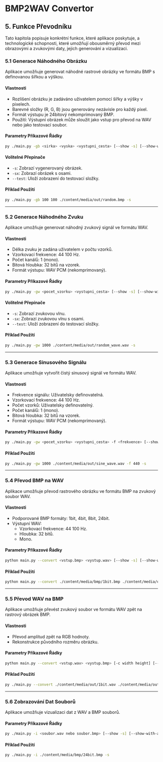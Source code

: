 # BMP2WAV Convertor

## 5. Funkce Převodníku

Tato kapitola popisuje konkrétní funkce, které aplikace poskytuje, a technologické schopnosti, které umožňují obousměrný převod mezi obrazovými a zvukovými daty, jejich generování a vizualizaci.

### 5.1 Generace Náhodného Obrázku

Aplikace umožňuje generovat náhodné rastrové obrázky ve formátu BMP s definovanou šířkou a výškou.

#### Vlastnosti
- Rozlišení obrázku je zadáváno uživatelem pomocí šířky a výšky v pixelech.
- Barevné složky (R, G, B) jsou generovány nezávisle pro každý pixel.
- Formát výstupu je 24bitový nekomprimovaný BMP.
- Použití: Výstupní obrázek může sloužit jako vstup pro převod na WAV nebo jako testovací soubor.

#### Parametry Příkazové Řádky
```bash
py ./main.py -gb <sirka> <vyska> <vystupni_cesta> [--show -s] [--show-with-axes -sx] [--test]
```

#### Volitelné Přepínače
- `-s`: Zobrazí vygenerovaný obrázek.
- `-sx`: Zobrazí obrázek s osami.
- `--test`: Uloží zobrazení do testovací složky.

#### Příklad Použití
```bash
py ./main.py -gb 100 100 ./content/media/out/random.bmp -s
```

---

### 5.2 Generace Náhodného Zvuku

Aplikace umožňuje generovat náhodný zvukový signál ve formátu WAV.

#### Vlastnosti
- Délka zvuku je zadána uživatelem v počtu vzorků.
- Vzorkovací frekvence: 44 100 Hz.
- Počet kanálů: 1 (mono).
- Bitová hloubka: 32 bitů na vzorek.
- Formát výstupu: WAV PCM (nekomprimovaný).

#### Parametry Příkazové Řádky
```bash
py ./main.py -gw <pocet_vzorku> <vystupni_cesta> [--show -s] [--show-with-axes -sx] [--test]
```

#### Volitelné Přepínače
- `-s`: Zobrazí zvukovou vlnu.
- `-sx`: Zobrazí zvukovou vlnu s osami.
- `--test`: Uloží zobrazení do testovací složky.

#### Příklad Použití
```bash
py ./main.py -gw 1000 ./content/media/out/random_wave.wav -s
```

---

### 5.3 Generace Sinusového Signálu

Aplikace umožňuje vytvořit čistý sinusový signál ve formátu WAV.

#### Vlastnosti
- Frekvence signálu: Uživatelsky definovatelná.
- Vzorkovací frekvence: 44 100 Hz.
- Počet vzorků: Uživatelsky definovatelný.
- Počet kanálů: 1 (mono).
- Bitová hloubka: 32 bitů na vzorek.
- Formát výstupu: WAV PCM (nekomprimovaný).

#### Parametry Příkazové Řádky
```bash
py ./main.py -gw <pocet_vzorku> <vystupni_cesta> -f <frekvence> [--show -s] [--show-with-axes -sx] [--test]
```

#### Příklad Použití
```bash
py ./main.py -gw 1000 ./content/media/out/sine_wave.wav -f 440 -s
```

---

### 5.4 Převod BMP na WAV

Aplikace umožňuje převod rastrového obrázku ve formátu BMP na zvukový soubor WAV.

#### Vlastnosti
- Podporované BMP formáty: 1bit, 4bit, 8bit, 24bit.
- Výstupní WAV:
   - Vzorkovací frekvence: 44 100 Hz.
   - Hloubka: 32 bitů.
   - Mono.

#### Parametry Příkazové Řádky
```bash
python main.py --convert <vstup.bmp> <vystup.wav> [--show -s] [--show-with-axes -sx] [--test]
```

#### Příklad Použití
```bash
python main.py --convert ./content/media/bmp/1bit.bmp ./content/media/out/1bit.wav --show
```

---

### 5.5 Převod WAV na BMP

Aplikace umožňuje převést zvukový soubor ve formátu WAV zpět na rastrový obrázek BMP.

#### Vlastnosti
- Převod amplitud zpět na RGB hodnoty.
- Rekonstrukce původního rozměru obrázku.

#### Parametry Příkazové Řádky
```bash
python main.py --convert <vstup.wav> <vystup.bmp> [-c width height] [--show -s] [--show-with-axes -sx] [--test]
```

#### Příklad Použití
```bash
py ./main.py --convert ./content/media/out/1bit.wav ./content/media/out/1bit.bmp -s
```

---

### 5.6 Zobrazování Dat Souborů

Aplikace umožňuje vizualizaci dat z WAV a BMP souborů.

#### Parametry Příkazové Řádky
```bash
py ./main.py -i <soubor.wav nebo soubor.bmp> [--show -s] [--show-with-axes -sx] [--test]
```

#### Příklad Použití
```bash
py ./main.py -i ./content/media/bmp/24bit.bmp -s
```
